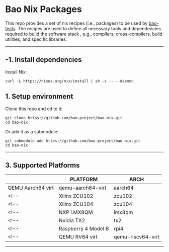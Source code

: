 # Bao Nix Packages  

This repo provides a set of nix recipes (i.e., packages) to be used by
[bao-tests](https://github.com/bao-project/bao-tests). The recipes are used to 
define all necessary tools and dependencies required to build the software stack
, e.g., compilers, cross-compilers, build utilities, and specific libraries.

---

## -1. Install dependencies

Install Nix:

```
curl -L https://nixos.org/nix/install | sh -s -- --daemon
```

## 1. Setup environment

Clone this repo and cd to it:

```
git clone https://github.com/bao-project/bao-nix.git
cd bao-nix
```

Or add it as a submodule:

```
git submodule add https://github.com/bao-project/bao-nix.git
cd bao-nix
```

---
<!-- ## 2. Use the Packages

You need to create a defautl.nix recipe. This recipe should call several 
packages to define a test setup.  -->

<!-- Just execute:

**Note:** For now, only qemu-aarch64-virt is supported [Appendix I](#Appendix-I).
```
nix-build --argstr platform qemu-aarch64-virt --argstr list_tests TEST_A --argstr list_suites ABCD

```

And all the needed source and images will be automatically downloaded and built. 

---

## 3. Deploy the environment

If you are targetting an emulator platform like QEMU, after building 
you can start it with:

```
./run_qemu.sh
```

In this case, if you don't have qemu for the target architecture installed, 
it will build it for you.

--- -->

<!-- ## Appendix I -->
## 3. Supported Platforms

| | PLATFORM | ARCH
|--|--|--|
| QEMU Aarch64 virt | qemu-aarch64-virt | aarch64
<!-- | Xilinx ZCU102 | zcu102 | aarch64 -->
<!-- | Xilinx ZCU104 | zcu104 | aarch64 -->
<!-- | NXP i.MX8QM | imx8qm | aarch64 -->
<!-- | Nvidia TX2 | tx2 | aarch64 -->
<!-- | Raspberry 4 Model B | rpi4 | aarch64 -->
<!-- | QEMU RV64 virt | qemu-riscv64-virt | riscv64 -->
<!-- TODO -->
<!-- | NXP i.MX8MQ | imx8mq | -->
<!-- | Avnet Ultra96 | ultra96 | -->
<!-- | Rocket on ZynqMP | rocket-fpga | -->
<!-- | Rocket on Firesim | rocket-firesim | -->
<!-- | Hikey 960 | hikey960 | -->
<!-- | Rock 960 | rock960 | -->

---
